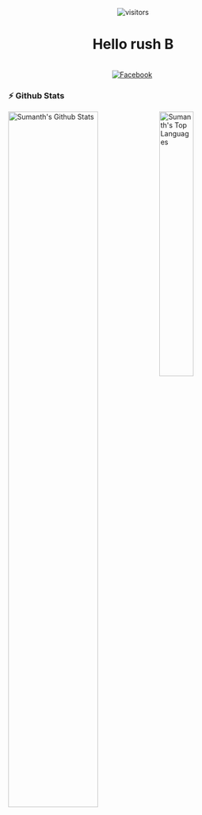 <p align="center">
    <img align="center" alt="visitors" src="https://imgur.com/elwvDzJ.png" />
</p>
  <h1 align="center"><b>Hello rush B</b></h1>
</p>

<p align="center">
<br>
<a href="https://discord.com/users/217639084888162304"><img src="https://img.shields.io/badge/discord-%231877F2.svg?&style=for-the-badge&logo=discord&logoColor=white" alt="Facebook" /></a>&nbsp;
</p>

### :zap: Github Stats

  <img align="left" src="https://github-readme-stats.sumanth-talluri.vercel.app/api?username=KasperiP&show_icons=true&title_color=fff&icon_color=79ff97&text_color=efefef&bg_color=24292e" alt="Sumanth's Github Stats" width="60%">
  
<img src="https://github-readme-stats.sumanth-talluri.vercel.app/api/top-langs/?username=KasperiP&show_icons=true&hide_border=true&theme=radical" width="37%" alt="Sumanth's Top Languages">


<div align="center">
